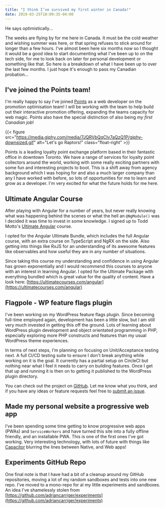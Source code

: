 ```yaml
---
title: "I think I’ve survived my first winter in Canada!"
date: 2019-03-25T18:09:35-04:00
---
```


He says optimistically... 

The weeks are flying by for me here in Canada. It must be the cold weather and wishing summer was here, or that spring refuses to stick around for longer than a few hours. I've almost been here six months now so I thought it would be a good idea to start documenting what I've been up to on the tech side, for me to look back on later for personal development or something like that. So here is a breakdown of what I have been up to over the last few months. I just hope it's enough to pass my Canadian probation...

## I've joined the Points team!

I'm really happy to say I've joined [Points](https://points.com) as a web developer on the promotion optimisation team! I will be working with the team to help build out their interactive promotion offering, expanding the teams capacity for web magic. Points also have the special distinction of also being *my first Canadian job*!

{{< figure src="https://media.giphy.com/media/7JQRVbQqCIv7aQzQ1P/giphy-downsized.gif" alt="Let's go Raptors!" class="float-right" >}}

Points is a leading loyalty point exchange platform based in their fantastic office in downtown Toronto. We have a range of services for loyalty point collectors around the world, working with some really exciting partners with some fun and interesting projects to boot. This is a shift away from agency background which I was hoping for and also a much larger company than any I have worked with before, so lots of opportunities for me to learn and grow as a developer. I'm very excited for what the future holds for me here.

## Ultimate Angular Course

After playing with Angular for a number of years, but never really knowing what was happening behind the scenes or what the hell an `@NgModule()` was I decided it was time to invest in some knowledge. I signed up to Todd Motto's [Ultimate Angular](https://ultimatecourses.com/angular) course.

I opted for the Angular Ultimate Bundle, which includes the full Angular course, with an extra course on TypeScript and NgRX on the side. Also getting into things like RxJS for an understanding of its awesome features like observables and how useful they are in any number of situations.

Since taking this course my understanding and confidence in using Angular has grown exponentially and I would recommend this courses to anyone with an interest in learning Angular. I opted for the Ultimate Package with everything bundled which is great value for the quality of content.  Have a look here: [https://ultimatecourses.com/angular](https://ultimatecourses.com/angular)

## Flagpole - WP feature flags plugin

I've been working on my WordPress feature flags plugin. Since becoming full-time employed again, development has been a little slow, but I am still very much invested in getting this off the ground. Lots of learning about WordPress plugin development and object orientated programming in PHP, especially exploring more PHP constructs and features than my usual WordPress theme experiences.

In terms of next steps, I'm planning on focusing on Unit/Acceptance testing next. A full CI/CD testing suite to ensure I don't break anything while working on it is the goal. It currently has a partial setup on CircleCI but nothing near what I feel it needs to carry on building features. Once I get that up and running it is then on to getting it published to the WordPress plugin directory.

You can check out the project on [GitHub](https://github.com/jamesrwilliams/flagpole). Let me know what you think, and if you have any ideas or feature requests feel free to [submit an issue](https://github.com/jamesrwilliams/flagpole/issues).

## Made my personal website a progressive web app

I’ve been spending some time getting to know progressive web apps (PWAs) and `ServiceWorkers` and have turned this site into a fully offline friendly, and an installable PWA. This is one of the first ones I've got working. Very interesting technology, with lots of future with things like [Capacitor](https://capacitor.ionicframework.com/) blurring the lines between Native, and Web apps!

## Experiments GitHub Repo

One final note is that I have had a bit of a cleanup around my GitHub repositories, moving a lot of my random sandboxes and tests into one new repo. I've moved to a mono-repo for al my little experiments and sandboxes. An idea I've shamelessly stolen from [https://github.com/adriancarriger/experiments](https://github.com/adriancarriger/experiments)


